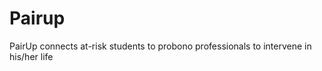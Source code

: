 Pairup
======

PairUp connects at-risk students to probono professionals to intervene in his/her life
